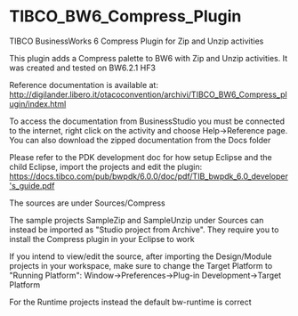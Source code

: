# TIBCO_BW6_Compress_Plugin
TIBCO BusinessWorks 6 Compress Plugin for Zip and Unzip activities

This plugin adds a Compress palette to BW6 with Zip and Unzip activities. It was created and tested on BW6.2.1 HF3

Reference documentation is available at: http://digilander.libero.it/otacoconvention/archivi/TIBCO_BW6_Compress_plugin/index.html

To access the documentation from BusinessStudio you must be connected to the internet, right click on the activity and choose Help->Reference page. You can also download the zipped documentation from the Docs folder

Please refer to the PDK development doc for how setup Eclipse and the child Eclipse, import the projects and edit the plugin: https://docs.tibco.com/pub/bwpdk/6.0.0/doc/pdf/TIB_bwpdk_6.0_developer's_guide.pdf

The sources are under Sources/Compress

The sample projects SampleZip and SampleUnzip under Sources can instead be imported as "Studio project from Archive". They require you to install the Compress plugin in your Eclipse to work

If you intend to view/edit the source, after importing the Design/Module projects in your workspace, make sure to change the Target Platform to "Running Platform": Window->Preferences->Plug-in Development->Target Platform

For the Runtime projects instead the default bw-runtime is correct